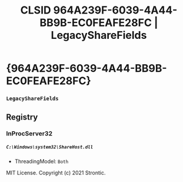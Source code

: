 ﻿---
title: "CLSID 964A239F-6039-4A44-BB9B-EC0FEAFE28FC | LegacyShareFields"
excerpt: What is COM-Object CLSID 964A239F-6039-4A44-BB9B-EC0FEAFE28FC?
---

# {964A239F-6039-4A44-BB9B-EC0FEAFE28FC}

### `LegacyShareFields`

## Registry


### InProcServer32

##### `C:\Windows\system32\ShareHost.dll`
* ThreadingModel: `Both`

MIT License. Copyright (c) 2021 Strontic.



